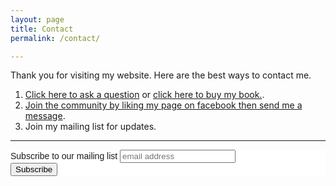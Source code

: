 ```yaml
---
layout: page
title: Contact
permalink: /contact/

---
```

Thank you for visiting my website. Here are the best ways to contact me.

1. [Click here to ask a question](https://goo.gl/forms/rJ1AjY5Oon6dZtg42) or [click here to buy my book.](https://goo.gl/forms/M1MbBbdhieN7Ouvc2).
2. [Join the community by liking my page on facebook then send me a message](https://www.facebook.com/callcentertrainingtips).
3. Join my mailing list for updates.
***

<!-- Begin MailChimp Signup Form -->
<link href="//cdn-images.mailchimp.com/embedcode/slim-10_7.css" rel="stylesheet" type="text/css">
<style type="text/css">
    #mc_embed_signup{background:#fff; clear:left; font:14px Helvetica,Arial,sans-serif; }
    /* Add your own MailChimp form style overrides in your site stylesheet or in this style block.
       We recommend moving this block and the preceding CSS link to the HEAD of your HTML file. */
</style>
<div id="mc_embed_signup">
<form action="https://callcentertrainingtips.us5.list-manage.com/subscribe/post?u=ee1057180ea624b1f2dcd1291&amp;id=736e9a3d0a" method="post" id="mc-embedded-subscribe-form" name="mc-embedded-subscribe-form" class="validate" target="_blank" novalidate>
    <div id="mc_embed_signup_scroll">
    <label for="mce-EMAIL">Subscribe to our mailing list</label>
    <input type="email" value="" name="EMAIL" class="email" id="mce-EMAIL" placeholder="email address" required>
    <!-- real people should not fill this in and expect good things - do not remove this or risk form bot signups-->
    <div style="position: absolute; left: -5000px;" aria-hidden="true"><input type="text" name="b_ee1057180ea624b1f2dcd1291_736e9a3d0a" tabindex="-1" value=""></div>
    <div class="clear"><input type="submit" value="Subscribe" name="subscribe" id="mc-embedded-subscribe" class="button"></div>
    </div>
</form>
</div>

<!--End mc_embed_signup-->
